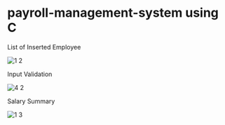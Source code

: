 # payroll-management-system using C

List of Inserted Employee

![1 2](https://github.com/azhari-zaidie/payroll-management-system/assets/99009414/9eb933b7-6901-4a0e-95dc-6a2529192aa7)

Input Validation

![4 2](https://github.com/azhari-zaidie/payroll-management-system/assets/99009414/cf0eb23f-c16f-4b09-b58a-2354c8e03aef)

Salary Summary

![1 3](https://github.com/azhari-zaidie/payroll-management-system/assets/99009414/e69429f1-4840-4434-a230-eca28dbca4ba)
